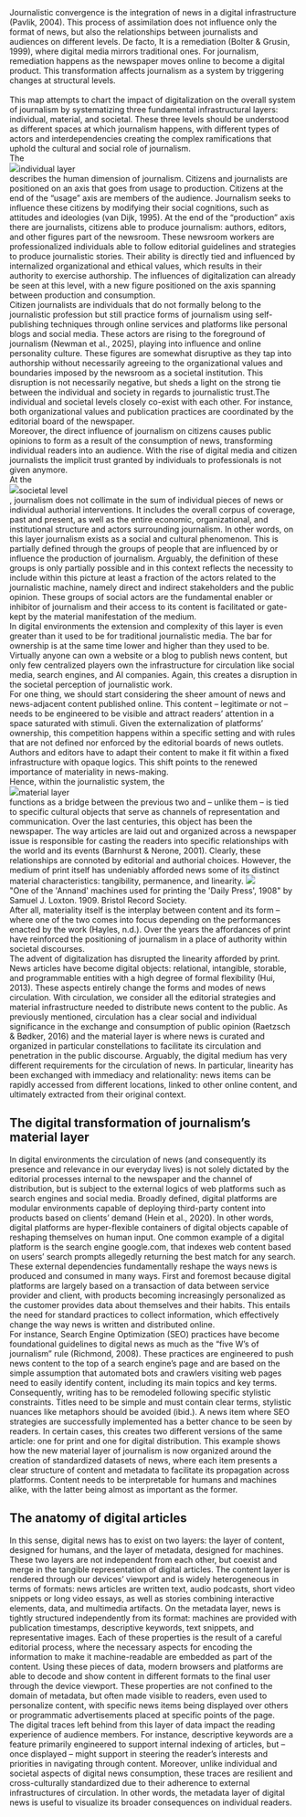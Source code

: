 <div id="has-steps" class="pb-200">
<div data-step="0" class="step bg-white border p-10 mb-200 w-11/12 md:w-6/12 bg-white/75 backdrop-blur-xs">
Journalistic convergence is the integration of news in a digital infrastructure (Pavlik, 2004). This process of assimilation does not influence only the format of news, but also the relationships between journalists and audiences on different levels. De facto, It is a remediation (Bolter & Grusin, 1999), where digital media mirrors traditional ones. For journalism, remediation happens as the newspaper moves online to become a digital product. This transformation affects journalism as a system by triggering changes at structural levels. <br/><br/>This map attempts to chart the impact of digitalization on the overall system of journalism by systematizing three fundamental infrastructural layers: individual, material, and societal. These three levels should be understood as different spaces at which journalism happens, with different types of actors and interdependencies creating the complex ramifications that uphold the cultural and social role of journalism. 
</div>
<div data-step="1" class="step bg-white border p-10 w-11/12 md:w-6/12 mb-200 bg-white/75 backdrop-blur-xs">
The <div class="border rounded-xl px-2 inline-flex"><img src="icons/individual.svg" class="h-[15px] mt-[3px] mr-[3px]"/><span>individual layer</span></div> describes the human dimension of journalism. Citizens and journalists are positioned on an axis that goes from usage to production. Citizens at the end of the “usage” axis are members of the audience. Journalism seeks to influence these citizens by modifying their social cognitions, such as attitudes and ideologies (van Dijk, 1995). At the end of the “production” axis there are journalists, citizens able to produce journalism: authors, editors, and other figures part of the newsroom. These newsroom workers are professionalized individuals able to follow editorial guidelines and strategies to produce journalistic stories. Their ability is directly tied and influenced by internalized organizational and ethical values, which results in their authority to exercise authorship. The influences of digitalization can already be seen at this level, with a new figure positioned on the axis spanning between production and consumption. 
</div>
<div data-step="2" class="step bg-white border p-10 ml-0 w-11/12 md:w-6/12 mb-200 bg-white/75 backdrop-blur-xs">
 Citizen journalists are individuals that do not formally belong to the journalistic profession but still practice forms of journalism using self-publishing techniques through online services and platforms like personal blogs and social media. These actors are rising to the foreground of journalism (Newman et al., 2025), playing into influence and online personality culture. <span class="underline--custom underline--disrupt">These figures are somewhat disruptive as they tap into authorship without necessarily agreeing to the organizational values and boundaries imposed by the newsroom as a societal institution.</span> This disruption is not necessarily negative, but sheds a light on the strong tie between the individual and society in regards to journalistic trust.The individual and societal levels closely co-exist with each other. For instance, both organizational values and publication practices are coordinated by the editorial board of the newspaper.
</div>
<div data-step="3" class="step bg-white border p-10 md:mr-0 w-11/12 md:w-6/12 mb-200 bg-white/75 backdrop-blur-xs">
Moreover, the direct influence of journalism on citizens causes public opinions to form as a result of the consumption of news, transforming individual readers into an audience. With the rise of digital media and citizen journalists the implicit trust granted by individuals to professionals is not given anymore.
</div>
<div data-step="4" class="step bg-white border p-10 w-11/12 md:w-6/12 mb-200 bg-white/75 backdrop-blur-xs">
At the <div class="border rounded-xl px-2 inline-flex"><img src="icons/societal.svg" class="h-[15px] mt-[3px] mr-[3px]"/>societal level</div>, journalism does not collimate in the sum of individual pieces of news or individual authorial interventions. It includes the overall corpus of coverage, past and present, as well as the entire economic, organizational, and institutional structure and actors surrounding journalism. In other words, on this layer journalism exists as a social and cultural phenomenon. 
This is partially defined through the groups of people that are influenced by or influence the production of journalism. Arguably, the definition of these groups is only partially possible and in this context reflects the necessity to include within this picture at least a fraction of the actors related to the journalistic machine, namely direct and indirect stakeholders and the public opinion. These groups of social actors are the fundamental enabler or inhibitor of journalism and their access to its content is facilitated or gate-kept by the material manifestation of the medium.
</div>
<div data-step="5" class="step bg-white border p-10 md:md:mr-0 w-11/12 md:w-6/12 mb-200 bg-white/75 backdrop-blur-xs">
In digital environments the extension and complexity of this layer is even greater than it used to be for traditional journalistic media. The bar for ownership is at the same time lower and higher than they used to be. Virtually anyone can own a website or a blog to publish news content, but only few centralized players own the infrastructure for circulation like social media, search engines, and AI companies. Again, this creates a disruption in the societal perception of journalistic work.
</div>
<div data-step="6" class="step bg-white border p-10 md:mr-0 w-11/12 md:w-6/12 mb-200 bg-white/75 backdrop-blur-xs">
For one thing, we should start considering the sheer amount of news and news-adjacent content published online. This content – legitimate or not – needs to be engineered to be visible and attract readers’ attention in a space saturated with stimuli. Given the externalization of platforms’ ownership, this competition happens within a specific setting and with rules that are not defined nor enforced by the editorial boards of news outlets. Authors and editors have to adapt their content to make it fit within a fixed infrastructure with opaque logics. This shift points to the renewed importance of materiality in news-making.
</div>
<div data-step="7" class="step bg-white border p-10 w-11/12 md:w-6/12 mb-200 bg-white/75 backdrop-blur-xs">Hence, within the journalistic system, the <div class="border rounded-xl px-2 inline-flex"><img src="icons/material.svg" class="h-[15px] mt-[3px] mr-[3px]"/>material layer</div> functions as a bridge between the previous two and – unlike them – is tied to specific cultural objects that serve as channels of representation and communication. Over the last centuries, this object has been the newspaper. The way articles are laid out and organized across a newspaper issue is responsible for casting the readers into specific relationships with the world and its events (Barnhurst & Nerone, 2001). Clearly, these relationships are connoted by editorial and authorial choices. However, the medium of print itself has undeniably afforded news some of its distinct material characteristics: tangibility, permanence, and linearity.
<img class="mt-2" src="img/printing_press_wikimedia_commons.jpg"/>
<div class="text-xs italic my-2">"One of the 'Annand' machines used for printing the 'Daily Press', 1908" by Samuel J. Loxton. 1909. Bristol Record Society.</div>
After all, materiality itself is the interplay between content and its form – where one of the two comes into focus depending on the performances enacted by the work (Hayles, n.d.). Over the years the affordances of print have reinforced the positioning of journalism in a place of authority within societal discourses.</div>
<div data-step="8" class="step bg-white border p-10 w-11/12 md:w-6/12 md:mr-0 mb-200 bg-white/75 backdrop-blur-xs">
The advent of digitalization has disrupted the linearity afforded by print. News articles have become digital objects: relational, intangible, storable, and programmable entities with a high degree of formal flexibility (Hui, 2013). These aspects entirely change the forms and modes of news circulation. With circulation, we consider all the editorial strategies and material infrastructure needed to distribute news content to the public. As previously mentioned, circulation has a clear social and individual significance in the exchange and consumption of public opinion (Raetzsch & Bødker, 2016) and the material layer is where news is curated and organized in particular constellations to facilitate its circulation and penetration in the public discourse. Arguably, the digital medium has very different requirements for the circulation of news. In particular, linearity has been exchanged with immediacy and relationality: news items can be rapidly accessed from different locations, linked to other online content, and ultimately extracted from their original context.
</div>
<div data-step="9" class="step bg-white border p-10 md:mr-0 w-11/12 md:w-6/12 mb-200 bg-white/75 backdrop-blur-xs">
<h2>The digital transformation of journalism’s material layer</h2>
In digital environments the circulation of news (and consequently its presence and relevance in our everyday lives) is not solely dictated by the editorial processes internal to the newspaper and the channel of distribution, but is subject to the external logics of web platforms such as search engines and social media. Broadly defined, digital platforms are modular environments capable of deploying third-party content into products based on clients’ demand (Hein et al., 2020). In other words, digital platforms are hyper-flexible containers of digital objects capable of reshaping themselves on human input. One common example of a digital platform is the search engine google.com, that indexes web content based on users’ search prompts allegedly returning the best match for any search. These external dependencies fundamentally reshape the ways news is produced and consumed in many ways. First and foremost because digital platforms are largely based on a transaction of data between service provider and client, with products becoming increasingly personalized as the customer provides data about themselves and their habits. This entails the need for standard practices to collect information, which effectively change the way news is written and distributed online.</div>
<div data-step="10" class="step bg-white border p-10 ml-0 md:w-6/12 mb-200 bg-white/75 backdrop-blur-xs">
For instance, Search Engine Optimization (SEO) practices have become foundational guidelines to digital news as much as the “five W’s of journalism” rule (Richmond, 2008). These practices are engineered to push news content to the top of a search engine’s page and are based on the simple assumption that automated bots and crawlers visiting web pages need to easily identify content, including its main topics and key terms. Consequently, writing has to be remodeled following specific stylistic constraints. Titles need to be simple and must contain clear terms, stylistic nuances like metaphors should be avoided (ibid.). A news item where SEO strategies are successfully implemented has a better chance to be seen by readers. In certain cases, this creates two different versions of the same article: one for print and one for digital distribution. This example shows how the new material layer of journalism is now organized around the creation of standardized datasets of news, where each item presents a clear structure of content and metadata to facilitate its propagation across platforms. Content needs to be interpretable for humans and machines alike, with the latter being almost as important as the former.
</div>

<div data-step="11" class="step bg-white border p-10 ml-0 md:w-6/12 mb-200 bg-white/75 backdrop-blur-xs">
<h2>The anatomy of digital articles</h2>
In this sense, digital news has to exist on two layers: the layer of content, designed for humans, and the layer of metadata, designed for machines. These two layers are not independent from each other, but coexist and merge in the tangible representation of digital articles. The content layer is rendered through our devices’ viewport and is widely heterogeneous in terms of formats: news articles are written text, audio podcasts, short video snippets or long video essays, as well as stories combining interactive elements, data, and multimedia artifacts. On the metadata layer, news is tightly structured independently from its format: machines are provided with publication timestamps, descriptive keywords, text snippets, and representative images. Each of these properties is the result of a careful editorial process, where the necessary aspects for encoding the information to make it machine-readable are embedded as part of the content. Using these pieces of data, modern browsers and platforms are able to decode and show content in different formats to the final user through the device viewport. These properties are not confined to the domain of metadata, but often made visible to readers, even used to personalize content, with specific news items being displayed over others or programmatic advertisements placed at specific points of the page.
</div>
<div data-step="12" class="step bg-white border p-10 ml-0 md:w-6/12 bg-white/75 backdrop-blur-xs">The digital traces left behind from this layer of data impact the reading experience of audience members. For instance, descriptive keywords are a feature primarily engineered to support internal indexing of articles, but – once displayed – might support in steering the reader’s interests and priorities in navigating through content. Moreover, unlike individual and societal aspects of digital news consumption, these traces are resilient and cross-culturally standardized due to their adherence to external infrastructures of circulation. In other words, the metadata layer of digital news is useful to visualize its broader consequences on individual readers.</div>
</div>
